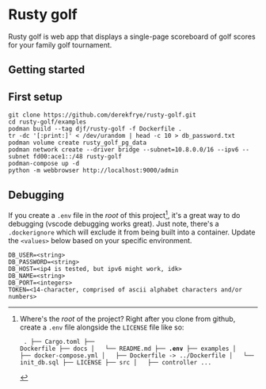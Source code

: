 # Rusty golf

Rusty golf is web app that displays a single-page scoreboard of golf scores for your family golf tournament. 

## Getting started

## First setup
```shell
git clone https://github.com/derekfrye/rusty-golf.git
cd rusty-golf/examples
podman build --tag djf/rusty-golf -f Dockerfile .
tr -dc '[:print:]' < /dev/urandom | head -c 10 > db_password.txt
podman volume create rusty_golf_pg_data
podman network create --driver bridge --subnet=10.8.0.0/16 --ipv6 --subnet fd00:ace1::/48 rusty-golf
podman-compose up -d
python -m webbrowser http://localhost:9000/admin
```

## Debugging
If you create a `.env` file in the *root* of this project[^1], it's a great way to do debugging (vscode debugging works great). Just note, there's a `.dockerignore` which will exclude it from being built into a container. Update the `<values>` below based on your specific environment.
```text
DB_USER=<string>
DB_PASSWORD=<string>
DB_HOST=<ip4 is tested, but ipv6 might work, idk>
DB_NAME=<string>
DB_PORT=<integers>
TOKEN=<14-character, comprised of ascii alphabet characters and/or numbers>
```

[^1]: Where's the *root* of the project? Right after you clone from github, create a `.env` file alongside the `LICENSE` file like so:
<code><pre>
.
├── Cargo.toml
├── Dockerfile
├── docs
│   └── README.md
<b>├── .env</b>
├── examples
│   ├── docker-compose.yml
│   ├── Dockerfile -> ../Dockerfile
│   └── init_db.sql
├── LICENSE
├── src
│   ├── controller
...</pre></code>